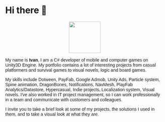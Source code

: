 <h1>Hi there 👋</h1>

<div id="header" align="center">
  <img src="https://media.giphy.com/media/M9gbBd9nbDrOTu1Mqx/giphy.gif" width="100"/>
</div>

<p><font face="arial">My name is <b>Ivan</b>, I am a C# developer of mobile and computer games on Unity3D Engine. My portfolio contains a lot of interesting projects from casual platformers and survival games to visual novels, logic and board games.</p>
<p>My skills include Dotween, PayFab, Google Admob, Unity Ads, Particle system, Spine animation, DragonBones, Notifications, NavMesh, PlayFab Analytics/Datastore, Hypercasual, Indie projects, Localization system, Visual novels. 
I've also worked in IT project management, so I can work professionally in a team and communicate with customers and colleagues.</p>
<p>I invite you to take a brief look at some of my projects, the solutions I used in them, and to take a visual look at what they are.</p>
